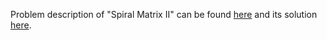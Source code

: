 Problem description of "Spiral Matrix II" can be found [here](https://leetcode.com/problems/spiral-matrix-ii/) and its solution [here](https://github.com/aurimas13/LeetCode-HackerRank-MAANG/blob/main/LeetCode/Python%20Solutions/Spiral%20Matrix%20II/spiral.py).